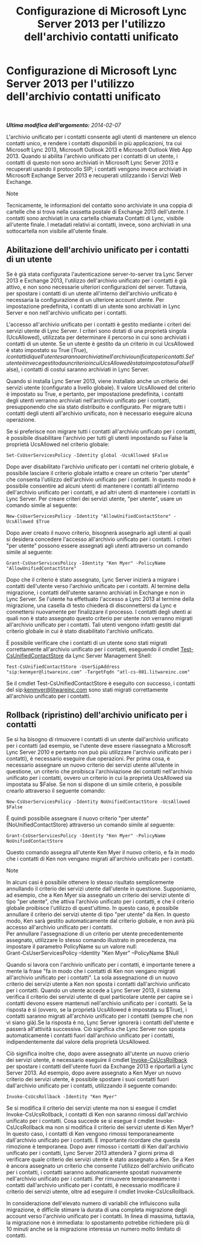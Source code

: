 ﻿---
title: Configurazione di Microsoft Lync Server 2013 per l'utilizzo dell'archivio contatti unificato
TOCTitle: Configurazione di Microsoft Lync Server 2013 per l'utilizzo dell'archivio contatti unificato
ms:assetid: 6aa17ae3-764e-4986-a900-85a3cdb8c1fc
ms:mtpsurl: https://technet.microsoft.com/it-it/library/JJ688083(v=OCS.15)
ms:contentKeyID: 49887596
ms.date: 08/24/2015
mtps_version: v=OCS.15
ms.translationtype: HT
---

# Configurazione di Microsoft Lync Server 2013 per l'utilizzo dell'archivio contatti unificato

 

_**Ultima modifica dell'argomento:** 2014-02-07_

L'archivio unificato per i contatti consente agli utenti di mantenere un elenco contatti unico, e rendere i contatti disponibili in più applicazioni, tra cui Microsoft Lync 2013, Microsoft Outlook 2013 e Microsoft Outlook Web App 2013. Quando si abilita l'archivio unificato per i contatti di un utente, i contatti di questo non sono archiviati in Microsoft Lync Server 2013 e recuperati usando il protocollo SIP; i contatti vengono invece archiviati in Microsoft Exchange Server 2013 e recuperati utilizzando i Servizi Web Exchange.


> [!NOTE]
> Tecnicamente, le informazioni del contatto sono archiviate in una coppia di cartelle che si trova nella cassetta postale di Exchange 2013 dell'utente. I contatti sono archiviati in una cartella chiamata Contatti di Lync, visibile all'utente finale. I metadati relativi ai contatti, invece, sono archiviati in una sottocartella non visibile all'utente finale.



## Abilitazione dell'archivio unificato per i contatti di un utente

Se è già stata configurata l'autenticazione server-to-server tra Lync Server 2013 e Exchange 2013, l'utilizzo dell'archivio unificato per i contatti è già attivo, e non sono necessarie ulteriori configurazioni del server. Tuttavia, per spostare i contatti di un utente all'interno dell'archivio unificato è necessaria la configurazione di un ulteriore account utente. Per impostazione predefinita, i contatti di un utente sono archiviati in Lync Server e non nell'archivio unificato per i contatti.

L'accesso all'archivio unificato per i contatti è gestito mediante i criteri dei servizi utente di Lync Server. I criteri sono dotati di una proprietà singola (UcsAllowed), utilizzata per determinare il percorso in cui sono archiviati i contatti di un utente. Se un utente è gestito da un criterio in cui UcsAllowed è stato impostato su True ($True), i contatti di quell'utente saranno archiviati nell'archivio unificato per i contatti. Se l'utente è invece gestito da un criterio in cui UcsAllowed è stato impostato su False ($False), i contatti di costui saranno archiviati in Lync Server.

Quando si installa Lync Server 2013, viene installato anche un criterio dei servizi utente (configurato a livello globale). Il valore UcsAllowed del criterio è impostato su True, e pertanto, per impostazione predefinita, i contatti degli utenti verranno archiviati nell'archivio unificato per i contatti, presupponendo che sia stato distribuito e configurato. Per migrare tutti i contatti degli utenti all'archivio unificato, non è necessario eseguire alcuna operazione.

Se si preferisce non migrare tutti i contatti all'archivio unificato per i contatti, è possibile disabilitare l'archivio per tutti gli utenti impostando su False la proprietà UcsAllowed nel criterio globale:

    Set-CsUserServicesPolicy -Identity global -UcsAllowed $False

Dopo aver disabilitato l'archivio unificato per i contatti nel criterio globale, è possibile lasciare il criterio globale intatto e creare un criterio "per utente" che consenta l'utilizzo dell'archivio unificato per i contatti. In questo modo è possibile consentire ad alcuni utenti di mantenere i contatti all'interno dell'archivio unificato per i contatti, e ad altri utenti di mantenere i contatti in Lync Server. Per creare criteri dei servizi utente, "per utente", usare un comando simile al seguente:

    New-CsUserServicesPolicy -Identity "AllowUnifiedContactStore" -UcsAllowed $True

Dopo aver creato il nuovo criterio, bisognerà assegnarlo agli utenti ai quali si desidera concedere l'accesso all'archivio unificato per i contatti. I criteri "per utente" possono essere assegnati agli utenti attraverso un comando simile al seguente:

    Grant-CsUserServicesPolicy -Identity "Ken Myer" -PolicyName "AllowUnifiedContactStore"

Dopo che il criterio è stato assegnato, Lync Server inizierà a migrare i contatti dell'utente verso l'archivio unificato per i contatti. Al termine della migrazione, i contatti dell'utente saranno archiviati in Exchange e non in Lync Server. Se l'utente ha effettuato l'accesso a Lync 2013 al termine della migrazione, una casella di testo chiederà di disconnettersi da Lync e connettersi nuovamente per finalizzare il processo. I contatti degli utenti ai quali non è stato assegnato questo criterio per utente non verranno migrati all'archivio unificato per i contatti. Tali utenti vengono infatti gestiti dal criterio globale in cui è stato disabilitato l'archivio unificato.

È possibile verificare che i contatti di un utente sono stati migrati correttamente all'archivio unificato per i contatti, eseguendo il cmdlet [Test-CsUnifiedContactStore](https://docs.microsoft.com/en-us/powershell/module/skype/Test-CsUnifiedContactStore) da Lync Server Management Shell:

    Test-CsUnifiedContactStore -UserSipAddress "sip:kenmyer@litwareinc.com" -TargetFqdn "atl-cs-001.litwareinc.com"

Se il cmdlet Test-CsUnifiedContactStore è eseguito con successo, i contatti del sip:kenmyer@litwareinc.com sono stati migrati correttamente all'archivio unificato per i contatti.

## Rollback (ripristino) dell'archivio unificato per i contatti

Se si ha bisogno di rimuovere i contatti di un utente dall'archivio unificato per i contatti (ad esempio, se l'utente deve essere riassegnato a Microsoft Lync Server 2010 e pertanto non può più utilizzare l'archivio unificato per i contatti), è necessario eseguire due operazioni. Per prima cosa, è necessario assegnare un nuovo criterio dei servizi utente all'utente in questione, un criterio che proibisca l'archiviazione dei contatti nell'archivio unificato per i contatti, ovvero un criterio in cui la proprietà UcsAllowed sia impostata su $False. Se non si dispone di un simile criterio, è possibile crearlo attraverso il seguente comando:

    New-CsUserServicesPolicy -Identity NoUnifiedContactStore -UcsAllowed $False

È quindi possibile assegnare il nuovo criterio "per utente" (NoUnifiedContactStore) attraverso un comando simile al seguente:

    Grant-CsUserServicesPolicy -Identity "Ken Myer" -PolicyName NoUnifiedContactStore

Questo comando assegna all'utente Ken Myer il nuovo criterio, e fa in modo che i contatti di Ken non vengano migrati all'archivio unificato per i contatti.


> [!NOTE]
> In alcuni casi è possibile ottenere lo stesso risultato semplicemente annullando il criterio dei servizi utente dall'utente in questione. Supponiamo, ad esempio, che a Ken Myer sia assegnato un criterio dei servizi utente di tipo "per utente", che attiva l'archivio unificato per i contatti, e che il criterio globale proibisce l'utilizzo di quest'ultimo. In questo caso, è possibile annullare il criterio dei servizi utente di tipo "per utente" da Ken. In questo modo, Ken sarà gestito automaticamente dal criterio globale, e non avrà più accesso all'archivio unificato per i contatti.<BR>Per annullare l'assegnazione di un criterio per utente precedentemente assegnato, utilizzare lo stesso comando illustrato in precedenza, ma impostare il parametro PolicyName su un valore null:<BR>Grant-CsUserServicesPolicy –Identity "Ken Myer" –PolicyName $Null



Quando si lavora con l'archivio unificato per i contatti, è importante tenere a mente la frase "fa in modo che i contatti di Ken non vengano migrati all'archivio unificato per i contatti". La sola assegnazione di un nuovo criterio dei servizi utente a Ken non sposta i contatti dall'archivio unificato per i contatti. Quando un utente accede a Lync Server 2013, il sistema verifica il criterio dei servizi utente di quel particolare utente per capire se i contatti devono essere mantenuti nell'archivio unificato per i contatti. Se la risposta è sì (ovvero, se la proprietà UcsAllowed è impostata su $True), i contatti saranno migrati all'archivio unificato per i contatti (sempre che non vi siano già).Se la risposta è no, Lync Server ignorerà i contatti dell'utente e passerà all'attività successiva. Ciò significa che Lync Server non sposta automaticamente i contatti fuori dall'archivio unificato per i contatti, indipendentemente dal valore della proprietà UcsAllowed.

Ciò significa inoltre che, dopo avere assegnato all'utente un nuovo crierio dei servizi utente, è necessario eseguire il cmdlet [Invoke-CsUcsRollback](invoke-csucsrollback.md) per spostare i contatti dell'utente fuori da Exchange 2013 e riportarli a Lync Server 2013. Ad esempio, dopo avere assegnato a Ken Myer un nuovo criterio dei servizi utente, è possibile spostare i suoi contatti fuori dall'archivio unificato per i contatti, utilizzando il seguente comando:

    Invoke-CsUcsRollback -Identity "Ken Myer"

Se si modifica il criterio dei servizi utente ma non si esegue il cmdlet Invoke-CsUcsRollback, i contatti di Ken non saranno rimossi dall'archivio unificato per i contatti. Cosa succede se si esegue il cmdlet Invoke-CsUcsRollback ma non si modifica il criterio dei servizi utente di Ken Myer? In questo caso, i contatti di Ken vengono rimossi temporaneamente dall'archivio unificato per i contatti. È importante ricordare che questa rimozione è temporanea. Dopo aver rimosso i contatti di Ken dall'archivio unificato per i contatti, Lync Server 2013 attenderà 7 giorni prima di verificare quale criterio dei servizi utente è stato assegnato a Ken. Se a Ken è ancora assegnato un criterio che consente l'utilizzo dell'archivio unificato per i contatti, i contatti saranno automaticamente spostati nuovamente nell'archivio unificato per i contatti. Per rimuovere temporaneamente i contatti dall'archivio unificato per i contatti, è necessario modificare il criterio dei servizi utente, oltre ad eseguire il cmdlet Invoke-CsUcsRollback.

In considerazione dell'elevato numero di variabili che influiscono sulla migrazione, è difficile stimare la durata di una completa migrazione degli account verso l'archivio unificato per i contatti. In linea di massima, tuttavia, la migrazione non è immediata: lo spostamento potrebbe richiedere più di 10 minuti anche se la migrazione interessa un numero molto limitato di contatti.


